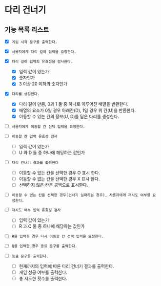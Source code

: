 # 다리 건너기

## 기능 목록 리스트

- [x] `게임 시작 문구를 출력한다.`

- [x] `사용자에게 다리 길이 입력을 요청한다.`

- [x] `다리 길이 입력의 유효성을 검사한다.`

  - [x] 입력 값이 있는가
  - [x] 숫자인가
  - [x] 3 이상 20 이하의 숫자인가

- [x] `다리를 생성한다.`

  - [x] 다리 길이 만큼, 0과 1 둘 중 하나로 이루어진 배열을 반환한다.
  - [x] 배열의 요소가 0일 경우 아래칸(D), 1일 경우 위 칸(U)을 반환한다.
  - [x] 이동할 수 있는 칸의 정보(U, D)를 담은 다리를 생성한다.

- [ ] `사용자에게 이동할 칸 선택 입력을 요청한다.`

- [ ] `이동할 칸 입력 유효성 검사`

  - [ ] 입력 값이 있는가
  - [ ] U 와 D 둘 중 하나에 해당하는 값인가

- [ ] `다리 건너기 결과를 출력한다`

  - [ ] 이동할 수 있는 칸을 선택한 경우 O 표시 한다.
  - [ ] 이동할 수 없는 칸을 선택한 경우 X 표시 한다.
  - [ ] 선택하지 않은 칸은 공백으로 표시한다.

- [ ] `이동할 수 없는 칸을 선택한 경우(건너기 실패하는 경우), 사용자에게 재시도 여부를 요청한다.`

- [ ] `재시도 여부 입력 유효성 검사`

  - [ ] 입력 값이 있는가
  - [ ] R 과 Q 둘 중 하나에 해당하는 값인가

- [ ] `R을 입력한 경우 다시 이동할 칸 선택 입력을 요청한다.`

- [ ] `Q를 입력한 경우 종료 문구를 출력한다.`

- [ ] `종료 문구를 출력한다.`

  - [ ] 현재까지의 입력에 따른 다리 건너기 결과를 출력한다.
  - [ ] 게임 성공 여부를 출력한다.
  - [ ] 총 시도한 횟수를 출력한다.
